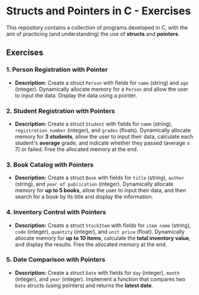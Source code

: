 # Structs and Pointers in C - Exercises

This repository contains a collection of programs developed in C, with the aim of practicing (and understanding) the use of **structs** and **pointers**.

## Exercises

### 1. **Person Registration with Pointer**

- **Description:** Create a struct `Person` with fields for `name` (string) and `age` (integer). Dynamically allocate memory for a `Person` and allow the user to input the data. Display the data using a pointer.

### 2. **Student Registration with Pointers**

- **Description:** Create a struct `Student` with fields for `name` (string), `registration number` (integer), and `grades` (floats). Dynamically allocate memory for **3 students**, allow the user to input their data, calculate each student's **average** grade, and indicate whether they passed (average ≥ 7) or failed. Free the allocated memory at the end.

### 3. **Book Catalog with Pointers**

- **Description:** Create a struct `Book` with fields for `title` (string), `author` (string), and `year of publication` (integer). Dynamically allocate memory for **up to 5 books**, allow the user to input their data, and then search for a book by its title and display the information.

### 4. **Inventory Control with Pointers**

- **Description:** Create a struct `StockItem` with fields for `item name` (string), `code` (integer), `quantity` (integer), and `unit price` (float). Dynamically allocate memory for **up to 10 items**, calculate the **total inventory value**, and display the results. Free the allocated memory at the end.

### 5. **Date Comparison with Pointers**

- **Description:** Create a struct `Date` with fields for `day` (integer), `month` (integer), and `year` (integer). Implement a function that compares two `Date` structs (using pointers) and returns the **latest date**.
